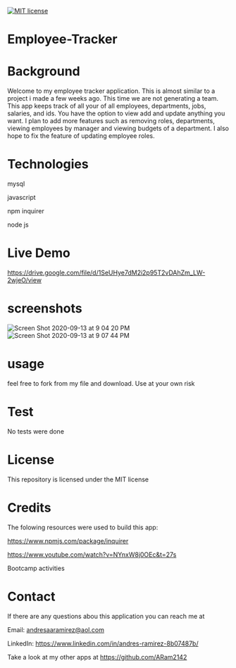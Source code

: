 [![MIT license](https://img.shields.io/badge/License-MIT-blue.svg)](https://lbesson.mit-license.org/)
# Employee-Tracker


# Background

Welcome to my employee tracker application. This is almost similar to a project i made a few weeks ago. This time we are not generating a team. This app keeps track of all your of all employees, departments, jobs, salaries, and ids. You have the option to view add and update anything you want. I plan to add more features such as removing roles, departments, viewing employees by manager and viewing budgets of a department. I also hope to fix the feature of updating employee roles.

# Technologies

mysql

javascript

npm inquirer

node js

# Live Demo

https://drive.google.com/file/d/1SeUHye7dM2i2p95T2vDAhZm_LW-2wjeO/view


# screenshots

![Screen Shot 2020-09-13 at 9 04 20 PM](https://user-images.githubusercontent.com/65634748/93033559-bc704d80-f604-11ea-9611-26cab454a56e.png)
![Screen Shot 2020-09-13 at 9 07 44 PM](https://user-images.githubusercontent.com/65634748/93033661-33a5e180-f605-11ea-9223-8addd8daa699.png)

# usage 

feel free to fork from my file and download. Use at your own risk

# Test

No tests were done

# License
This repository is licensed under the MIT license

# Credits
The folowing resources were used to build this app:

https://www.npmjs.com/package/inquirer

https://www.youtube.com/watch?v=NYnxW8j0OEc&t=27s

Bootcamp activities

# Contact
If there are any questions abou this application you can reach me at

Email: andresaaramirez@aol.com

LinkedIn: https://www.linkedin.com/in/andres-ramirez-8b07487b/

Take a look at my other apps at https://github.com/ARam2142